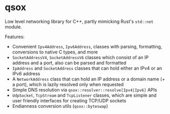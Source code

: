 # qsox

Low level networking library for C++, partly mimicking Rust's `std::net` module.

Features:

* Convenient `Ipv4Address`, `Ipv6Address`, classes with parsing, formatting, conversions to native C types, and more
* `SocketAddressV4`, `SocketAddressV6` classes which consist of an IP address and a port, also can be parsed and formatted
* `IpAddress` and `SocketAddress` classes that can hold either an IPv4 or an IPv6 address
* A `NetworkAddress` class that can hold an IP address or a domain name (+ a port), which is lazily resolved only when requested
* Simple DNS resolution via `qsox::resolver::resolve[Ipv4|Ipv6]` APIs
* `UdpSocket`, `TcpStream` and `TcpListener` classes, which are simple and user friendly interfaces for creating TCP/UDP sockets
* Endianness conversion utils (`qsox::byteswap`)
